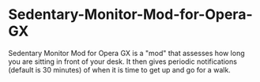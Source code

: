 # Sedentary-Monitor-Mod-for-Opera-GX
Sedentary Monitor Mod for Opera GX is a "mod" that assesses how long you are sitting in front of your desk. It then gives periodic notifications (default is 30 minutes) of when it is time to get up and go for a walk. 
